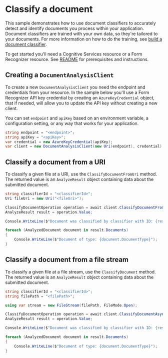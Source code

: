 # Classify a document

This sample demonstrates how to use document classifiers to accurately detect and identify documents you process within your application. Document classifiers are trained with your own data, so they're tailored to your documents. For more information on how to do the training, see [build a document classifier][build_classifier].

To get started you'll need a Cognitive Services resource or a Form Recognizer resource. See [README][README] for prerequisites and instructions.

## Creating a `DocumentAnalysisClient`

To create a new `DocumentAnalysisClient` you need the endpoint and credentials from your resource. In the sample below you'll use a Form Recognizer API key credential by creating an `AzureKeyCredential` object, that if needed, will allow you to update the API key without creating a new client.

You can set `endpoint` and `apiKey` based on an environment variable, a configuration setting, or any way that works for your application.

```C# Snippet:CreateDocumentAnalysisClient
string endpoint = "<endpoint>";
string apiKey = "<apiKey>";
var credential = new AzureKeyCredential(apiKey);
var client = new DocumentAnalysisClient(new Uri(endpoint), credential);
```

## Classify a document from a URI

To classify a given file at a URI, use the `ClassifyDocumentFromUri` method. The returned value is an `AnalyzeResult` object containing data about the submitted document.

```C# Snippet:FormRecognizerClassifyDocumentFromUriAsync
string classifierId = "<classifierId>";
Uri fileUri = new Uri("<fileUri>");

ClassifyDocumentOperation operation = await client.ClassifyDocumentFromUriAsync(WaitUntil.Completed, classifierId, fileUri);
AnalyzeResult result = operation.Value;

Console.WriteLine($"Document was classified by classifier with ID: {result.ModelId}");

foreach (AnalyzedDocument document in result.Documents)
{
    Console.WriteLine($"Document of type: {document.DocumentType}");
}
```

## Classify a document from a file stream

To classify a given file at a file stream, use the `ClassifyDocument` method. The returned value is an `AnalyzeResult` object containing data about the submitted document.

```C# Snippet:FormRecognizerClassifyDocumentFromFileAsync
string classifierId = "<classifierId>";
string filePath = "<filePath>";

using var stream = new FileStream(filePath, FileMode.Open);

ClassifyDocumentOperation operation = await client.ClassifyDocumentAsync(WaitUntil.Completed, classifierId, stream);
AnalyzeResult result = operation.Value;

Console.WriteLine($"Document was classified by classifier with ID: {result.ModelId}");

foreach (AnalyzedDocument document in result.Documents)
{
    Console.WriteLine($"Document of type: {document.DocumentType}");
}
```

[README]: https://github.com/Azure/azure-sdk-for-net/tree/main/sdk/formrecognizer/Azure.AI.FormRecognizer#getting-started
[build_classifier]: https://github.com/Azure/azure-sdk-for-net/tree/main/sdk/formrecognizer/Azure.AI.FormRecognizer/samples/Sample_BuildDocumentClassifier.md
